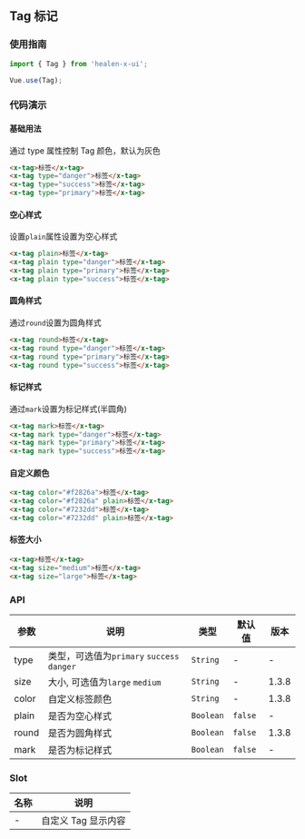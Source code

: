 ## Tag 标记

### 使用指南
``` javascript
import { Tag } from 'healen-x-ui';

Vue.use(Tag);
```

### 代码演示

#### 基础用法
通过 type 属性控制 Tag 颜色，默认为灰色

```html
<x-tag>标签</x-tag>
<x-tag type="danger">标签</x-tag>
<x-tag type="success">标签</x-tag>
<x-tag type="primary">标签</x-tag>
```

#### 空心样式
设置`plain`属性设置为空心样式

```html
<x-tag plain>标签</x-tag>
<x-tag plain type="danger">标签</x-tag>
<x-tag plain type="primary">标签</x-tag>
<x-tag plain type="success">标签</x-tag>
```

#### 圆角样式
通过`round`设置为圆角样式

```html
<x-tag round>标签</x-tag>
<x-tag round type="danger">标签</x-tag>
<x-tag round type="primary">标签</x-tag>
<x-tag round type="success">标签</x-tag>
```

#### 标记样式
通过`mark`设置为标记样式(半圆角)

```html
<x-tag mark>标签</x-tag>
<x-tag mark type="danger">标签</x-tag>
<x-tag mark type="primary">标签</x-tag>
<x-tag mark type="success">标签</x-tag>
```

#### 自定义颜色

```html
<x-tag color="#f2826a">标签</x-tag>
<x-tag color="#f2826a" plain>标签</x-tag>
<x-tag color="#7232dd">标签</x-tag>
<x-tag color="#7232dd" plain>标签</x-tag>
```

#### 标签大小

```html
<x-tag>标签</x-tag>
<x-tag size="medium">标签</x-tag>
<x-tag size="large">标签</x-tag>
```

### API

| 参数 | 说明 | 类型 | 默认值 | 版本 |
|------|------|------|------|------|
| type | 类型，可选值为`primary` `success` `danger` | `String` | - | - |
| size | 大小, 可选值为`large` `medium` | `String` | - | 1.3.8 |
| color | 自定义标签颜色 | `String` | - | 1.3.8 |
| plain | 是否为空心样式 | `Boolean` | `false` | - |
| round | 是否为圆角样式 | `Boolean` | `false` | 1.3.8 |
| mark | 是否为标记样式 | `Boolean` | `false` | - |

### Slot

| 名称 | 说明 |
|------|------|
| - | 自定义 Tag 显示内容 |
